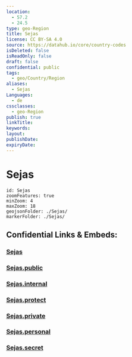 ```yaml
---
location:
  - 57.2
  - 24.5
type: geo-Region
title: Sejas
license: CC BY-SA 4.0
source: https://datahub.io/core/country-codes
isDeleted: false
isReadOnly: false
draft: false
confidential: public
tags:
  - geo/Country/Region
aliases:
  - Sejas
Languages:
  - de
cssclasses:
  - geo-Region
publish: true
linkTitle:
keywords:
layout:
publishDate:
expiryDate:
---
```


# Sejas

```leaflet
id: Sejas
zoomFeatures: true 
minZoom: 4 
maxZoom: 18
geojsonFolder: ./Sejas/
markerFolder: ./Sejas/
```


## Confidential Links & Embeds: 

### [Sejas](/_Standards/Earth/Continent/Europe/Europe~North/Latvia/Counties/Sejas.md) 

### [Sejas.public](/_public/Earth/Continent/Europe/Europe~North/Latvia/Counties/Sejas.public.md) 

### [Sejas.internal](/_internal/Earth/Continent/Europe/Europe~North/Latvia/Counties/Sejas.internal.md) 

### [Sejas.protect](/_protect/Earth/Continent/Europe/Europe~North/Latvia/Counties/Sejas.protect.md) 

### [Sejas.private](/_private/Earth/Continent/Europe/Europe~North/Latvia/Counties/Sejas.private.md) 

### [Sejas.personal](/_personal/Earth/Continent/Europe/Europe~North/Latvia/Counties/Sejas.personal.md) 

### [Sejas.secret](/_secret/Earth/Continent/Europe/Europe~North/Latvia/Counties/Sejas.secret.md)

